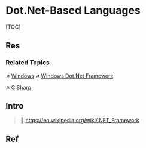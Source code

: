 # Dot.Net-Based Languages

[TOC]



## Res
### Related Topics
↗ [Windows](../../../🥷🏼%20Operating%20Systems%20&%20Kernels%20(Engineering%20Part)/Microsoft%20Operating%20Systems/Windows/Windows.md)
↗ [Windows Dot.Net Framework](../../🛠️%20Programming%20Tool%20Chain/🚠%20Application%20Runtimes%20&%20SDKs/Windows%20Dot.Net%20Framework/Windows%20Dot.Net%20Framework.md)

↗ [C Sharp](../../Compiled%20Languages/👔%20C-Based%20Languages/C%20Sharp/C%20Sharp.md)



## Intro
> 🔗 https://en.wikipedia.org/wiki/.NET_Framework



## Ref
